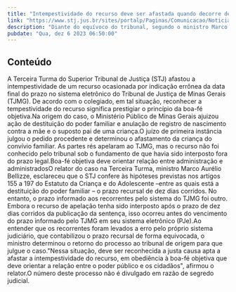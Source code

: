 ```yaml
---
title: "Intempestividade do recurso deve ser afastada quando decorre de informação errada no sistema do tribunal"
link: "https://www.stj.jus.br/sites/portalp/Paginas/Comunicacao/Noticias/2023/06122023-Intempestividade-do-recurso-deve-ser-afastada-quando-decorre-de-informacao-errada-no-sistema-do-tribunal.aspx"
description: "Diante do equívoco do tribunal, segundo o ministro Marco Aurélio Bellizze, é preciso prestigiar o princípio da boa-fé objetiva, que deve orientar a relação entre o poder público e os cidadãos."
pubdate: "Qua, dez 6 2023 06:50:00"
---
```


## Conteúdo

​A Terceira Turma do Superior Tribunal de Justiça (STJ) afastou a intempestividade de um recurso ocasionada por indicação errônea da data final do prazo no sistema eletrônico do Tribunal de Justiça de Minas Gerais (TJMG). De acordo com o colegiado, em tal situação, reconhecer a tempestividade do recurso significa prestigiar o princípio da boa-fé objetiva.Na origem do caso, o Ministério Público de Minas Gerais ajuizou ação de destituição do poder familiar e anulação de registro de nascimento contra a mãe e o suposto pai de uma criança.O juízo de primeira instância julgou o pedido procedente e determinou o afastamento da criança do convívio familiar. As partes rés apelaram ao TJMG, mas o recurso não foi conhecido pelo tribunal sob o fundamento de que havia sido interposto fora do prazo legal.Boa-fé objetiva deve orientar relação entre administração e administradosO relator do caso na Terceira Turma, ministro Marco Aurélio Bellizze, esclareceu que o STJ confere às hipóteses previstas nos artigos 155 a 197 do Estatuto da Criança e do Adolescente –entre as quais está a destituição do poder familiar – o prazo recursal de dez dias corridos. No entanto, o prazo informado aos recorrentes pelo sistema do TJMG foi outro. Embora o recurso de apelação tenha sido interposto após o prazo de dez dias corridos da publicação da sentença, isso ocorreu antes do vencimento do prazo informado pelo TJMG em seu sistema eletrônico (PJe).Ao entender que os recorrentes foram levados a erro pelo próprio sistema judiciário, que contabilizou o prazo recursal de forma equivocada, o ministro determinou o retorno do processo ao tribunal de origem para que julgue o caso."Nessa situação, deve ser reconhecida a justa causa apta a afastar a intempestividade do recurso, em obediência à boa-fé objetiva que deve orientar a relação entre o poder público e os cidadãos", afirmou o relator.O número deste processo não é divulgado em razão de segredo judicial. 

